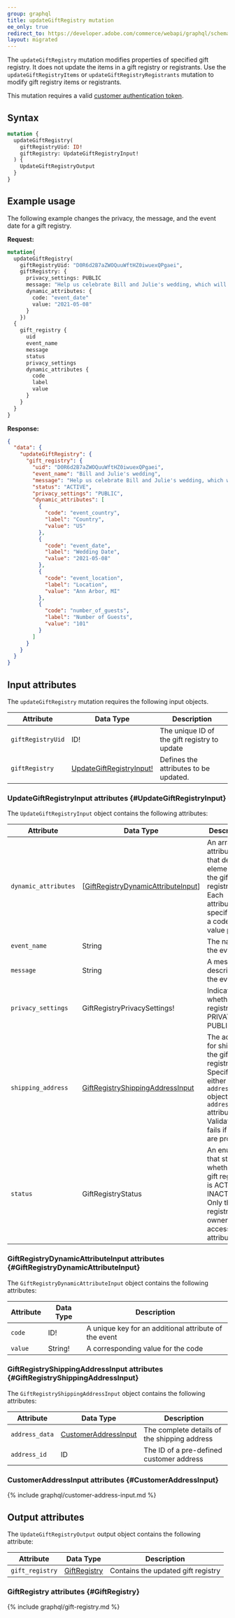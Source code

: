 ```yaml
---
group: graphql
title: updateGiftRegistry mutation
ee_only: true
redirect_to: https://developer.adobe.com/commerce/webapi/graphql/schema/gift-registry/mutations/update/
layout: migrated
---
```


The `updateGiftRegistry` mutation modifies properties of specified gift registry. It does not update the items in a gift registry or registrants. Use the `updateGiftRegistryItems` or `updateGiftRegistryRegistrants` mutation to modify gift registry items or registrants.

This mutation requires a valid [customer authentication token]({{page.baseurl}}/graphql/mutations/generate-customer-token.html).

## Syntax

```graphql
mutation {
  updateGiftRegistry(
    giftRegistryUid: ID!
    giftRegistry: UpdateGiftRegistryInput!
  ) {
    UpdateGiftRegistryOutput
  }
}
```

## Example usage

The following example changes the privacy, the message, and the event date for a gift registry.

**Request:**

```graphql
mutation{
  updateGiftRegistry(
    giftRegistryUid: "D0R6d2B7aZWOQuuWftHZ0iwuexQPgaei",
    giftRegistry: {
      privacy_settings: PUBLIC
      message: "Help us celebrate Bill and Julie's wedding, which will be held on May 8, 2021"
      dynamic_attributes: {
        code: "event_date"
        value: "2021-05-08"
      }
    })
  {
    gift_registry {
      uid
      event_name
      message
      status
      privacy_settings
      dynamic_attributes {
        code
        label
        value
      }
    }
  }
}
```

**Response:**

```json
{
  "data": {
    "updateGiftRegistry": {
      "gift_registry": {
        "uid": "D0R6d2B7aZWOQuuWftHZ0iwuexQPgaei",
        "event_name": "Bill and Julie's wedding",
        "message": "Help us celebrate Bill and Julie's wedding, which will be held on May 8, 2021",
        "status": "ACTIVE",
        "privacy_settings": "PUBLIC",
        "dynamic_attributes": [
          {
            "code": "event_country",
            "label": "Country",
            "value": "US"
          },
          {
            "code": "event_date",
            "label": "Wedding Date",
            "value": "2021-05-08"
          },
          {
            "code": "event_location",
            "label": "Location",
            "value": "Ann Arbor, MI"
          },
          {
            "code": "number_of_guests",
            "label": "Number of Guests",
            "value": "101"
          }
        ]
      }
    }
  }
}
```

## Input attributes

The `updateGiftRegistry` mutation requires the following input objects.

Attribute |  Data Type | Description
--- | --- | ---
`giftRegistryUid` | ID! | The unique ID of the gift registry to update
`giftRegistry` | [UpdateGiftRegistryInput!](#UpdateGiftRegistryInput) | Defines the attributes to be updated.

### UpdateGiftRegistryInput attributes {#UpdateGiftRegistryInput}

The `UpdateGiftRegistryInput` object contains the following attributes:

Attribute |  Data Type | Description
--- | --- | ---
`dynamic_attributes` | [[GiftRegistryDynamicAttributeInput](#GiftRegistryDynamicAttributeInput)] | An array of attributes that define elements of the gift registry. Each attribute is specified as a code-value pair
`event_name` | String | The name of the event
`message` | String | A message describing the event
`privacy_settings` | GiftRegistryPrivacySettings! | Indicates whether the registry is PRIVATE or PUBLIC
`shipping_address` | [GiftRegistryShippingAddressInput](#GiftRegistryShippingAddressInput) | The address for shipping the gift registry. Specify either the `address_data` object or the `address_id` attribute. Validation fails if both are provided
`status` | GiftRegistryStatus | An enum that states whether the gift registry is ACTIVE or INACTIVE. Only the registry owner can access this attribute

### GiftRegistryDynamicAttributeInput attributes {#GiftRegistryDynamicAttributeInput}

The `GiftRegistryDynamicAttributeInput` object contains the following attributes:

Attribute |  Data Type | Description
--- | --- | ---
`code` | ID! | A unique key for an additional attribute of the event
`value` | String! | A corresponding value for the code

### GiftRegistryShippingAddressInput attributes {#GiftRegistryShippingAddressInput}

The `GiftRegistryShippingAddressInput` object contains the following attributes:

Attribute |  Data Type | Description
--- | --- | ---
`address_data` | [CustomerAddressInput](#CustomerAddressInput) | The complete details of the shipping address
`address_id` | ID | The ID of a pre-defined customer address

### CustomerAddressInput attributes {#CustomerAddressInput}

{% include graphql/customer-address-input.md %}

## Output attributes

The `UpdateGiftRegistryOutput` output object contains the following attribute:

Attribute |  Data Type | Description
--- | --- | ---
`gift_registry` | [GiftRegistry](#GiftRegistry) | Contains the updated gift registry

### GiftRegistry attributes {#GiftRegistry}

{% include graphql/gift-registry.md %}
